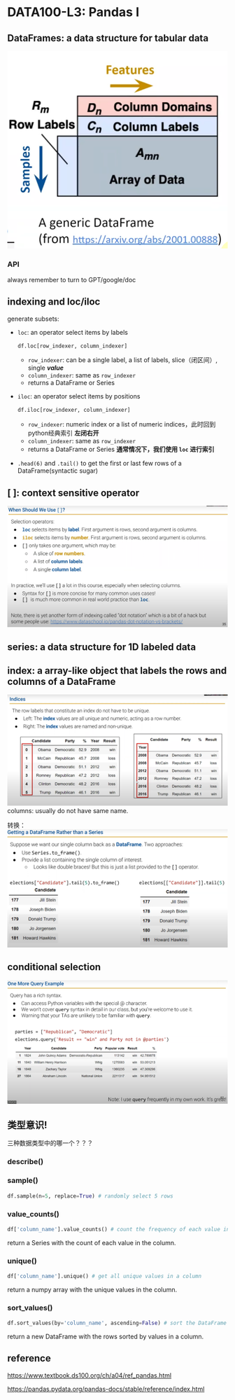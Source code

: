 # DATA100-L3: Pandas Ⅰ

## DataFrames: a data structure for tabular data
![alt text](image.png)

### API
always remember to turn to GPT/google/doc

## indexing and loc/iloc
generate subsets:
- `loc`: an operator select items by labels
  ```python
  df.loc[row_indexer, column_indexer]
  ```
  - `row_indexer`: can be a single label, a list of labels, slice（闭区间）, single ***value***
  - `column_indexer`: same as `row_indexer`
  - returns a DataFrame or Series

- `iloc`: an operator select items by positions
  ```python
  df.iloc[row_indexer, column_indexer]
  ```
  - `row_indexer`: numeric index or a list of numeric indices，此时回到python经典索引 **左闭右开**
  - `column_indexer`: same as `row_indexer`
  - returns a DataFrame or Series
**通常情况下，我们使用 `loc` 进行索引**
- `.head(6)` and `.tail()` to get the first or last few rows of a DataFrame(syntactic sugar)

## [ ]: context sensitive operator 
![alt text](image-1.png)

## series: a data structure for 1D labeled data
## index: a array-like object that labels the rows and columns of a DataFrame
![alt text](image-2.png)
columns: usually do not have same name.

转换：
![alt text](image-3.png)

## conditional selection
![alt text](image-4.png)
## 类型意识!
三种数据类型中的哪一个？？？
### describe()
### sample()
```python
df.sample(n=5, replace=True) # randomly select 5 rows
```

### value_counts()
```python
df['column_name'].value_counts() # count the frequency of each value in a column
```
return a Series with the count of each value in the column.

### unique()
```python
df['column_name'].unique() # get all unique values in a column
```
return a numpy array with the unique values in the column.

### sort_values()
```python
df.sort_values(by='column_name', ascending=False) # sort the DataFrame by values in a column
```
return a new DataFrame with the rows sorted by values in a column.

## reference
https://www.textbook.ds100.org/ch/a04/ref_pandas.html

https://pandas.pydata.org/pandas-docs/stable/reference/index.html
